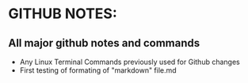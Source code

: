 # GITHUB NOTES:

## All major github notes and commands

- Any Linux Terminal Commands previously used for Github changes
- First testing of formating of "markdown" file.md
